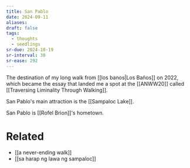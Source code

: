 ```yaml
---
title: San Pablo
date: 2024-09-11
aliases: 
draft: false
tags:
  - thoughts
  - seedlings
sr-due: 2024-10-19
sr-interval: 30
sr-ease: 292
---
```

The destination of my long walk from [[los banos|Los Baños]] on 2022, which became the essay that landed me a spot at the [[ANWW20]] called [[Traversing Liminality Through Walking]].

San Pablo's main attraction is the [[Sampaloc Lake]].

San Pablo is [[Rofel Brion]]'s hometown.

# Related

- [[a never-ending walk]]
- [[sa harap ng lawa ng sampaloc]]
